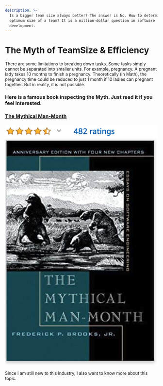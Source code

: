 ```yaml
---
description: >-
  Is a bigger team size always better? The answer is No. How to determine the
  optimum size of a team? It is a million-dollar question in software
  development.
---
```


# The Myth of TeamSize & Efficiency

There are some limitations to breaking down tasks. Some tasks simply cannot be separated into smaller units. For example, pregnancy. A pregnant lady takes 10 months to finish a pregnancy. Theoretically \(in Math\), the pregnancy time could be reduced to just 1 month if 10 ladies can pregnant together. But in reality, it is not possible.

### Here is a famous book inspecting the Myth. Just read it if you feel interested. 

### [The Mythical Man-Month](https://amzn.to/3iC3Qvu) 

![Book name In Chinese : &quot;&#x4EBA;&#x6708;&#x795E;&#x8A71;&quot;](../../.gitbook/assets/screenshot-2020-10-07-at-1.19.43-pm.png)

Since I am still new to this industry, I also want to know more about this topic.

